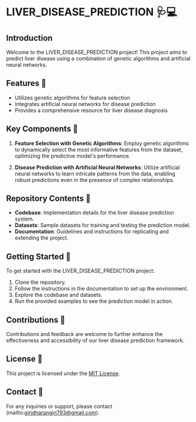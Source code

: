 # LIVER_DISEASE_PREDICTION 🩺💻

## Introduction
Welcome to the LIVER_DISEASE_PREDICTION project! This project aims to predict liver disease using a combination of genetic algorithms and artificial neural networks.

## Features 🌟
- Utilizes genetic algorithms for feature selection
- Integrates artificial neural networks for disease prediction
- Provides a comprehensive resource for liver disease diagnosis

## Key Components 🔑
1. **Feature Selection with Genetic Algorithms**: Employ genetic algorithms to dynamically select the most informative features from the dataset, optimizing the predictive model's performance.

2. **Disease Prediction with Artificial Neural Networks**: Utilize artificial neural networks to learn intricate patterns from the data, enabling robust predictions even in the presence of complex relationships.

## Repository Contents 📂
- **Codebase**: Implementation details for the liver disease prediction system.
- **Datasets**: Sample datasets for training and testing the prediction model.
- **Documentation**: Guidelines and instructions for replicating and extending the project.

## Getting Started 🚀
To get started with the LIVER_DISEASE_PREDICTION project:
1. Clone the repository.
2. Follow the instructions in the documentation to set up the environment.
3. Explore the codebase and datasets.
4. Run the provided examples to see the prediction model in action.

## Contributions 🤝
Contributions and feedback are welcome to further enhance the effectiveness and accessibility of our liver disease prediction framework.

## License 📝
This project is licensed under the [MIT License](LICENSE).

## Contact 📧
For any inquiries or support, please contact (mailto:giridharangiri793@gmail.com).
